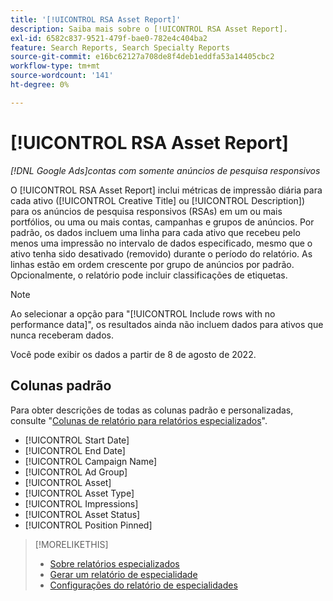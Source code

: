 ```yaml
---
title: '[!UICONTROL RSA Asset Report]'
description: Saiba mais sobre o [!UICONTROL RSA Asset Report].
exl-id: 6582c837-9521-479f-bae0-782e4c404ba2
feature: Search Reports, Search Specialty Reports
source-git-commit: e16bc62127a708de8f4deb1eddfa53a14405cbc2
workflow-type: tm+mt
source-wordcount: '141'
ht-degree: 0%

---
```


# [!UICONTROL RSA Asset Report]

*[!DNL Google Ads]contas com somente anúncios de pesquisa responsivos*

O [!UICONTROL RSA Asset Report] inclui métricas de impressão diária para cada ativo ([!UICONTROL Creative Title] ou [!UICONTROL Description]) para os anúncios de pesquisa responsivos (RSAs) em um ou mais portfólios, ou uma ou mais contas, campanhas e grupos de anúncios. Por padrão, os dados incluem uma linha para cada ativo que recebeu pelo menos uma impressão no intervalo de dados especificado, mesmo que o ativo tenha sido desativado (removido) durante o período do relatório. As linhas estão em ordem crescente por grupo de anúncios por padrão. Opcionalmente, o relatório pode incluir classificações de etiquetas.

>[!NOTE]
>
>Ao selecionar a opção para &quot;[!UICONTROL Include rows with no performance data]&quot;, os resultados ainda não incluem dados para ativos que nunca receberam dados.

Você pode exibir os dados a partir de 8 de agosto de 2022.<!-- Later: You can view data for the previous 36 months. -->

## Colunas padrão

Para obter descrições de todas as colunas padrão e personalizadas, consulte &quot;[Colunas de relatório para relatórios especializados](specialty-report-columns.md)&quot;.

* [!UICONTROL Start Date]
* [!UICONTROL End Date]
* [!UICONTROL Campaign Name]
* [!UICONTROL Ad Group]
* [!UICONTROL Asset]
* [!UICONTROL Asset Type]
* [!UICONTROL Impressions]
* [!UICONTROL Asset Status]
* [!UICONTROL Position Pinned]

>[!MORELIKETHIS]
>
>* [Sobre relatórios especializados](specialty-report-about.md)
>* [Gerar um relatório de especialidade](specialty-report-generate.md)
>* [Configurações do relatório de especialidades](specialty-report-settings.md)
